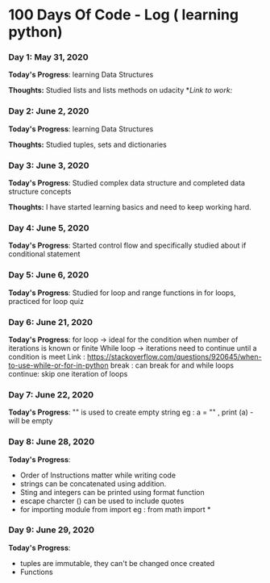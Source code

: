 # 100 Days Of Code - Log ( learning python)

### Day 1: May 31, 2020

**Today's Progress**: learning Data Structures

**Thoughts:** Studied lists and lists methods on udacity
**Link to work:*

### Day 2: June 2, 2020

**Today's Progress**: learning Data Structures

**Thoughts:** Studied tuples, sets and dictionaries

### Day 3: June 3, 2020

**Today's Progress**: Studied complex data structure and completed data structure concepts

**Thoughts:** I have started learning basics and need to keep working hard.

### Day 4: June 5, 2020

**Today's Progress**: Started control flow and specifically studied about if conditional statement

### Day 5: June 6, 2020
**Today's Progress**: Studied for loop and range functions in for loops, practiced for loop quiz

### Day 6: June 21, 2020
**Today's Progress**:
  for loop -> ideal for the condition when number of iterations is known or finite
  While loop -> iterations need to continue until a condition is meet
  Link : https://stackoverflow.com/questions/920645/when-to-use-while-or-for-in-python
  break : can break for and while loops
  continue: skip one iteration of loops

### Day 7: June 22, 2020
**Today's Progress**:
  "" is used to create empty string
  eg : a = "" , print (a) -will be empty

### Day 8: June 28, 2020
**Today's Progress**:
 - Order of Instructions matter while writing  code
 - strings can be concatenated using addition.
 - Sting and integers can be printed using format function
 - escape charcter (\) can be used to include quotes
 - for importing module from  <module> import <specific> eg : from math import *

### Day 9: June 29, 2020
**Today's Progress**:
- tuples are immutable, they can't be changed once created
- Functions 
